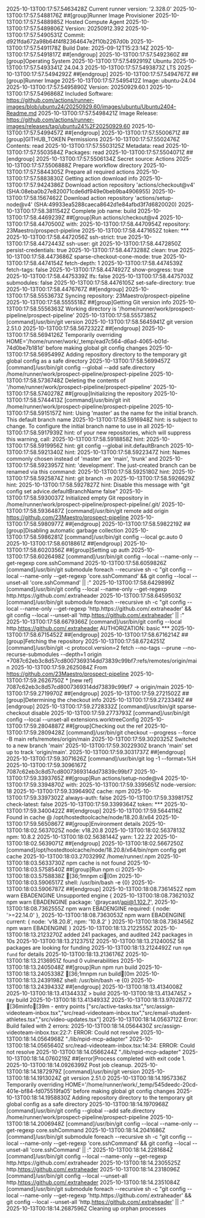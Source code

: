 ﻿2025-10-13T00:17:57.5463428Z Current runner version: '2.328.0'
2025-10-13T00:17:57.5488176Z ##[group]Runner Image Provisioner
2025-10-13T00:17:57.5488985Z Hosted Compute Agent
2025-10-13T00:17:57.5489806Z Version: 20250912.392
2025-10-13T00:17:57.5490531Z Commit: d921fda672a98b64f4f82364647e2f10b2267d0b
2025-10-13T00:17:57.5491178Z Build Date: 2025-09-12T15:23:14Z
2025-10-13T00:17:57.5491817Z ##[endgroup]
2025-10-13T00:17:57.5492360Z ##[group]Operating System
2025-10-13T00:17:57.5492919Z Ubuntu
2025-10-13T00:17:57.5493341Z 24.04.3
2025-10-13T00:17:57.5493873Z LTS
2025-10-13T00:17:57.5494292Z ##[endgroup]
2025-10-13T00:17:57.5494767Z ##[group]Runner Image
2025-10-13T00:17:57.5495412Z Image: ubuntu-24.04
2025-10-13T00:17:57.5495890Z Version: 20250929.60.1
2025-10-13T00:17:57.5496868Z Included Software: https://github.com/actions/runner-images/blob/ubuntu24/20250929.60/images/ubuntu/Ubuntu2404-Readme.md
2025-10-13T00:17:57.5498421Z Image Release: https://github.com/actions/runner-images/releases/tag/ubuntu24%2F20250929.60
2025-10-13T00:17:57.5499457Z ##[endgroup]
2025-10-13T00:17:57.5500671Z ##[group]GITHUB_TOKEN Permissions
2025-10-13T00:17:57.5502476Z Contents: read
2025-10-13T00:17:57.5503125Z Metadata: read
2025-10-13T00:17:57.5503584Z Packages: read
2025-10-13T00:17:57.5504071Z ##[endgroup]
2025-10-13T00:17:57.5506134Z Secret source: Actions
2025-10-13T00:17:57.5506888Z Prepare workflow directory
2025-10-13T00:17:57.5844305Z Prepare all required actions
2025-10-13T00:17:57.5883830Z Getting action download info
2025-10-13T00:17:57.9424386Z Download action repository 'actions/checkout@v4' (SHA:08eba0b27e820071cde6df949e0beb9ba4906955)
2025-10-13T00:17:58.1567462Z Download action repository 'actions/setup-node@v4' (SHA:49933ea5288caeca8642d1e84afbd3f7d6820020)
2025-10-13T00:17:58.3811542Z Complete job name: build
2025-10-13T00:17:58.4469239Z ##[group]Run actions/checkout@v4
2025-10-13T00:17:58.4470500Z with:
2025-10-13T00:17:58.4470954Z   repository: 23Maestro/prospect-pipeline
2025-10-13T00:17:58.4471652Z   token: ***
2025-10-13T00:17:58.4472056Z   ssh-strict: true
2025-10-13T00:17:58.4472443Z   ssh-user: git
2025-10-13T00:17:58.4472850Z   persist-credentials: true
2025-10-13T00:17:58.4473288Z   clean: true
2025-10-13T00:17:58.4473686Z   sparse-checkout-cone-mode: true
2025-10-13T00:17:58.4474154Z   fetch-depth: 1
2025-10-13T00:17:58.4474539Z   fetch-tags: false
2025-10-13T00:17:58.4474927Z   show-progress: true
2025-10-13T00:17:58.4475339Z   lfs: false
2025-10-13T00:17:58.4475703Z   submodules: false
2025-10-13T00:17:58.4476105Z   set-safe-directory: true
2025-10-13T00:17:58.4476767Z ##[endgroup]
2025-10-13T00:17:58.5553673Z Syncing repository: 23Maestro/prospect-pipeline
2025-10-13T00:17:58.5555518Z ##[group]Getting Git version info
2025-10-13T00:17:58.5556363Z Working directory is '/home/runner/work/prospect-pipeline/prospect-pipeline'
2025-10-13T00:17:58.5557385Z [command]/usr/bin/git version
2025-10-13T00:17:58.5645941Z git version 2.51.0
2025-10-13T00:17:58.5672322Z ##[endgroup]
2025-10-13T00:17:58.5694126Z Temporarily overriding HOME='/home/runner/work/_temp/ead7c564-d6ad-4065-b01d-74d0be7b181d' before making global git config changes
2025-10-13T00:17:58.5695499Z Adding repository directory to the temporary git global config as a safe directory
2025-10-13T00:17:58.5699457Z [command]/usr/bin/git config --global --add safe.directory /home/runner/work/prospect-pipeline/prospect-pipeline
2025-10-13T00:17:58.5736748Z Deleting the contents of '/home/runner/work/prospect-pipeline/prospect-pipeline'
2025-10-13T00:17:58.5740278Z ##[group]Initializing the repository
2025-10-13T00:17:58.5744413Z [command]/usr/bin/git init /home/runner/work/prospect-pipeline/prospect-pipeline
2025-10-13T00:17:58.5915157Z hint: Using 'master' as the name for the initial branch. This default branch name
2025-10-13T00:17:58.5916948Z hint: is subject to change. To configure the initial branch name to use in all
2025-10-13T00:17:58.5917939Z hint: of your new repositories, which will suppress this warning, call:
2025-10-13T00:17:58.5918858Z hint:
2025-10-13T00:17:58.5919956Z hint: 	git config --global init.defaultBranch <name>
2025-10-13T00:17:58.5921340Z hint:
2025-10-13T00:17:58.5922347Z hint: Names commonly chosen instead of 'master' are 'main', 'trunk' and
2025-10-13T00:17:58.5923957Z hint: 'development'. The just-created branch can be renamed via this command:
2025-10-13T00:17:58.5925180Z hint:
2025-10-13T00:17:58.5925874Z hint: 	git branch -m <name>
2025-10-13T00:17:58.5926629Z hint:
2025-10-13T00:17:58.5927827Z hint: Disable this message with "git config set advice.defaultBranchName false"
2025-10-13T00:17:58.5930037Z Initialized empty Git repository in /home/runner/work/prospect-pipeline/prospect-pipeline/.git/
2025-10-13T00:17:58.5936487Z [command]/usr/bin/git remote add origin https://github.com/23Maestro/prospect-pipeline
2025-10-13T00:17:58.5980977Z ##[endgroup]
2025-10-13T00:17:58.5982219Z ##[group]Disabling automatic garbage collection
2025-10-13T00:17:58.5986281Z [command]/usr/bin/git config --local gc.auto 0
2025-10-13T00:17:58.6018861Z ##[endgroup]
2025-10-13T00:17:58.6020356Z ##[group]Setting up auth
2025-10-13T00:17:58.6026498Z [command]/usr/bin/git config --local --name-only --get-regexp core\.sshCommand
2025-10-13T00:17:58.6059826Z [command]/usr/bin/git submodule foreach --recursive sh -c "git config --local --name-only --get-regexp 'core\.sshCommand' && git config --local --unset-all 'core.sshCommand' || :"
2025-10-13T00:17:58.6429899Z [command]/usr/bin/git config --local --name-only --get-regexp http\.https\:\/\/github\.com\/\.extraheader
2025-10-13T00:17:58.6459503Z [command]/usr/bin/git submodule foreach --recursive sh -c "git config --local --name-only --get-regexp 'http\.https\:\/\/github\.com\/\.extraheader' && git config --local --unset-all 'http.https://github.com/.extraheader' || :"
2025-10-13T00:17:58.6679366Z [command]/usr/bin/git config --local http.https://github.com/.extraheader AUTHORIZATION: basic ***
2025-10-13T00:17:58.6715452Z ##[endgroup]
2025-10-13T00:17:58.6716214Z ##[group]Fetching the repository
2025-10-13T00:17:58.6724251Z [command]/usr/bin/git -c protocol.version=2 fetch --no-tags --prune --no-recurse-submodules --depth=1 origin +7087c62eb3c8d57cd8007369314dd73839c99bf7:refs/remotes/origin/main
2025-10-13T00:17:59.2625084Z From https://github.com/23Maestro/prospect-pipeline
2025-10-13T00:17:59.2626750Z  * [new ref]         7087c62eb3c8d57cd8007369314dd73839c99bf7 -> origin/main
2025-10-13T00:17:59.2719970Z ##[endgroup]
2025-10-13T00:17:59.2721502Z ##[group]Determining the checkout info
2025-10-13T00:17:59.2723349Z ##[endgroup]
2025-10-13T00:17:59.2728332Z [command]/usr/bin/git sparse-checkout disable
2025-10-13T00:17:59.2773793Z [command]/usr/bin/git config --local --unset-all extensions.worktreeConfig
2025-10-13T00:17:59.2804887Z ##[group]Checking out the ref
2025-10-13T00:17:59.2809428Z [command]/usr/bin/git checkout --progress --force -B main refs/remotes/origin/main
2025-10-13T00:17:59.3020325Z Switched to a new branch 'main'
2025-10-13T00:17:59.3022930Z branch 'main' set up to track 'origin/main'.
2025-10-13T00:17:59.3031737Z ##[endgroup]
2025-10-13T00:17:59.3071626Z [command]/usr/bin/git log -1 --format=%H
2025-10-13T00:17:59.3096167Z 7087c62eb3c8d57cd8007369314dd73839c99bf7
2025-10-13T00:17:59.3393765Z ##[group]Run actions/setup-node@v4
2025-10-13T00:17:59.3394870Z with:
2025-10-13T00:17:59.3395651Z   node-version: 18
2025-10-13T00:17:59.3396490Z   cache: npm
2025-10-13T00:17:59.3397302Z   always-auth: false
2025-10-13T00:17:59.3398175Z   check-latest: false
2025-10-13T00:17:59.3399364Z   token: ***
2025-10-13T00:17:59.3400422Z ##[endgroup]
2025-10-13T00:17:59.5644116Z Found in cache @ /opt/hostedtoolcache/node/18.20.8/x64
2025-10-13T00:17:59.5650867Z ##[group]Environment details
2025-10-13T00:18:02.5637025Z node: v18.20.8
2025-10-13T00:18:02.5637813Z npm: 10.8.2
2025-10-13T00:18:02.5638144Z yarn: 1.22.22
2025-10-13T00:18:02.5639071Z ##[endgroup]
2025-10-13T00:18:02.5667250Z [command]/opt/hostedtoolcache/node/18.20.8/x64/bin/npm config get cache
2025-10-13T00:18:03.2703299Z /home/runner/.npm
2025-10-13T00:18:03.5633730Z npm cache is not found
2025-10-13T00:18:03.5758540Z ##[group]Run npm ci
2025-10-13T00:18:03.5758838Z [36;1mnpm ci[0m
2025-10-13T00:18:03.5906517Z shell: /usr/bin/bash -e {0}
2025-10-13T00:18:03.5906787Z ##[endgroup]
2025-10-13T00:18:08.7361452Z npm warn EBADENGINE Unsupported engine {
2025-10-13T00:18:08.7362103Z npm warn EBADENGINE   package: '@raycast/api@1.102.7',
2025-10-13T00:18:08.7362555Z npm warn EBADENGINE   required: { node: '>=22.14.0' },
2025-10-13T00:18:08.7363053Z npm warn EBADENGINE   current: { node: 'v18.20.8', npm: '10.8.2' }
2025-10-13T00:18:08.7363456Z npm warn EBADENGINE }
2025-10-13T00:18:13.2122555Z 
2025-10-13T00:18:13.2123270Z added 241 packages, and audited 242 packages in 10s
2025-10-13T00:18:13.2123751Z 
2025-10-13T00:18:13.2124005Z 58 packages are looking for funding
2025-10-13T00:18:13.2124492Z   run `npm fund` for details
2025-10-13T00:18:13.2136176Z 
2025-10-13T00:18:13.2136951Z found 0 vulnerabilities
2025-10-13T00:18:13.2405048Z ##[group]Run npm run build
2025-10-13T00:18:13.2405338Z [36;1mnpm run build[0m
2025-10-13T00:18:13.2439198Z shell: /usr/bin/bash -e {0}
2025-10-13T00:18:13.2439433Z ##[endgroup]
2025-10-13T00:18:13.4134008Z 
2025-10-13T00:18:13.4134433Z > build
2025-10-13T00:18:13.4134745Z > ray build
2025-10-13T00:18:13.4134933Z 
2025-10-13T00:18:13.9702877Z [36minfo[39m  - entry points ["src/active-tasks.tsx","src/assign-videoteam-inbox.tsx","src/read-videoteam-inbox.tsx","src/email-student-athletes.tsx","src/video-updates.tsx"]
2025-10-13T00:18:14.0563712Z     Error: Build failed with 2 errors:
2025-10-13T00:18:14.0564430Z     src/assign-videoteam-inbox.tsx:22:7: ERROR: Could not resolve 
2025-10-13T00:18:14.0564968Z     "./lib/npid-mcp-adapter"
2025-10-13T00:18:14.0565640Z     src/read-videoteam-inbox.tsx:14:34: ERROR: Could not resolve 
2025-10-13T00:18:14.0566244Z     "./lib/npid-mcp-adapter"
2025-10-13T00:18:14.0760219Z ##[error]Process completed with exit code 1.
2025-10-13T00:18:14.0926399Z Post job cleanup.
2025-10-13T00:18:14.1872979Z [command]/usr/bin/git version
2025-10-13T00:18:14.1913024Z git version 2.51.0
2025-10-13T00:18:14.1957336Z Temporarily overriding HOME='/home/runner/work/_temp/545deedc-20cd-401e-bf84-fd075519fa05' before making global git config changes
2025-10-13T00:18:14.1958830Z Adding repository directory to the temporary git global config as a safe directory
2025-10-13T00:18:14.1970968Z [command]/usr/bin/git config --global --add safe.directory /home/runner/work/prospect-pipeline/prospect-pipeline
2025-10-13T00:18:14.2006948Z [command]/usr/bin/git config --local --name-only --get-regexp core\.sshCommand
2025-10-13T00:18:14.2041686Z [command]/usr/bin/git submodule foreach --recursive sh -c "git config --local --name-only --get-regexp 'core\.sshCommand' && git config --local --unset-all 'core.sshCommand' || :"
2025-10-13T00:18:14.2281684Z [command]/usr/bin/git config --local --name-only --get-regexp http\.https\:\/\/github\.com\/\.extraheader
2025-10-13T00:18:14.2305525Z http.https://github.com/.extraheader
2025-10-13T00:18:14.2318096Z [command]/usr/bin/git config --local --unset-all http.https://github.com/.extraheader
2025-10-13T00:18:14.2351084Z [command]/usr/bin/git submodule foreach --recursive sh -c "git config --local --name-only --get-regexp 'http\.https\:\/\/github\.com\/\.extraheader' && git config --local --unset-all 'http.https://github.com/.extraheader' || :"
2025-10-13T00:18:14.2687596Z Cleaning up orphan processes
